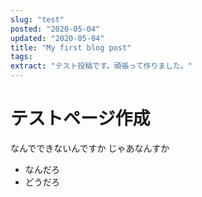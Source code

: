 ```yaml
---
slug: "test"
posted: "2020-05-04"
updated: "2020-05-04"
title: "My first blog post"
tags: 
extract: "テスト投稿です。頑張って作りました。"
---
```

# テストページ作成
なんでできないんですか
じゃあなんすか
- なんだろ
- どうだろ
